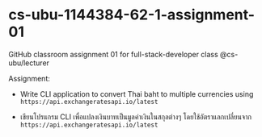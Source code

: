 # cs-ubu-1144384-62-1-assignment-01

GitHub classroom assignment 01 for full-stack-developer class @cs-ubu/lecturer

Assignment:

* Write CLI application to convert Thai baht to multiple currencies using `https://api.exchangeratesapi.io/latest`

* เขียนโปรแกรม CLI เพื่อแปลงเงินบาทเป็นมูลค่าเงินในสกุลต่างๆ โดยใช้อัตราแลกเปลี่ยนจาก `https://api.exchangeratesapi.io/latest`

